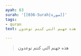 ```yaml
---
ayah: 63
surah: '[[036-Surah|سورة]]'
tags:
- quran
text: هذه جهنم التي كنتم توعدون

---
```

> هذه جهنم التي كنتم توعدون
